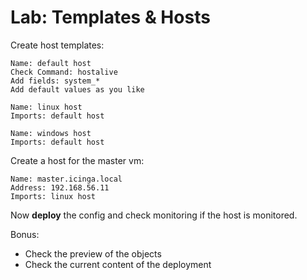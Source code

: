 Lab: Templates & Hosts
======================

Create host templates:

    Name: default host
    Check Command: hostalive
    Add fields: system_*
    Add default values as you like

    Name: linux host
    Imports: default host

    Name: windows host
    Imports: default host

Create a host for the master vm:

    Name: master.icinga.local
    Address: 192.168.56.11
    Imports: linux host

Now **deploy** the config and check monitoring if the host is monitored.

Bonus:
* Check the preview of the objects
* Check the current content of the deployment
